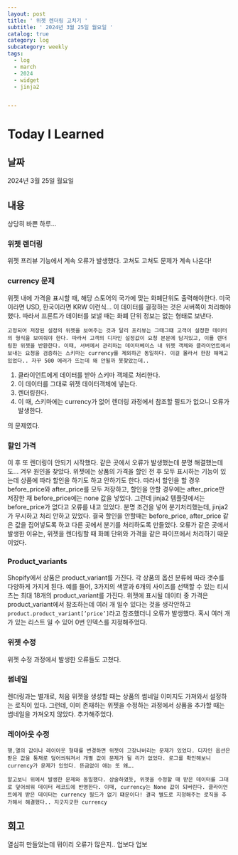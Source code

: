 ```yaml
---
layout: post
title: ' 위젯 렌더링 고치기 '
subtitle: ' 2024년 3월 25일 월요일 '
catalog: true
category: log
subcategory: weekly
tags:
  - log
  - march
  - 2024
  - widget
  - jinja2


---
```


# Today I Learned

## 날짜

2024년 3월 25일 월요일

## 내용

상당히 바쁜 하루…

### 위젯 렌더링

위젯 프리뷰 기능에서 계속 오류가 발생했다. 고쳐도 고쳐도 문제가 계속 나온다!

### currency 문제

위젯 내에 가격을 표시할 때, 해당 스토어의 국가에 맞는 화폐단위도 출력해야한다. 미국이라면 USD, 한국이라면 KRW 이런식… 이 데이터를 결정하는 것은 서버쪽이 처리해야 했다. 따라서 프론트가 데이터를 보낼 때는 화폐 단위 정보는 없는 형태로 보낸다.

    고정되어 저장된 설정의 위젯을 보여주는 것과 달리 프리뷰는 그때그떄 고객이 설정한 데이터의 형식을 보여줘야 한다. 따라서 고객의 디자인 설정값이 요청 본문에 담겨있고, 이를 렌더링한 위젯을 반환한다. 이때, 서버에서 관리하는 데이터베이스 내 위젯 객체와 클라이언트에서 보내는 요청을 검증하는 스키마는 currency를 제외하곤 동일하다. 이걸 몰라서 한참 해메고 있었다.. 자꾸 500 에러가 뜨는데 왜 안될까 못찾았는데..

1. 클라이언트에게 데이터를 받아 스키마 객체로 처리한다.
2. 이 데이터를 그대로 위젯 데이터객체에 넣는다.
3. 렌더링한다.
4. 이 때, 스키마에는 currency가 없어 렌더링 과정에서 참조할 필드가 없으니 오류가 발생한다.

의 문제였다.

### 할인 가격

이 후 또 렌더링이 안되기 시작했다. 같은 곳에서 오류가 발생했는데 분명 해결했는데도… 겨우 원인을 찾았다. 위젯에는 상품의 가격을 할인 전 후 모두 표시하는 기능이 있는데 상품에 따라 할인을 하기도 하고 안하기도 한다. 따라서 할인을 할 경우 before_price와 after_price를 모두 저장하고, 할인을 안할 경우에는 after_price만 저장한 채 before_price에는 none 값을 넣었다. 그런데 jinja2 템플릿에서는 before_price가 없다고 오류를 내고 있었다. 분명 조건을 넣어 분기처리했는데, jinja2가 무시하고 처리 안하고 있었다. 결국 할인을 안할때는 before_price, after_price 같은 값을 집어넣도록 하고 다른 곳에서 분기를 처리하도록 만들었다. 오류가 같은 곳에서 발생한 이유는, 위젯을 렌더링할 때 화폐 단위와 가격을 같은 파이프에서 처리하기 때문이었다.

### Product_variants

Shopify에서 상품은 product_variant를 가진다. 각 상품의 옵션 분류에 따라 갯수를 다양하게 가지게 된다. 예를 들어, 3가지의 색깔과 6개의 사이즈를 선택할 수 있는 티셔츠는 최대 18개의 product_variant를 가진다. 위젯에 표시될 데이터 중 가격은 product_variant에서 참조하는데 여러 개 일수 있다는 것을 생각안하고 `product.product_variant[’price’]`라고  참조했더니 오류가 발생했다. 혹시 여러 개가 있는 리스트 일 수 있어 0번 인덱스를 지정해주었다.

### 위젯 수정

위젯 수정 과정에서 발생한 오류들도 고쳤다.

### 썸네일

렌더링과는 별개로, 처음 위젯을 생성할 때는 상품의 썸네일 이미지도 가져와서 설정하는 로직이 있다. 그런데, 이미 존재하는 위젯을 수정하는 과정에서 상품을 추가할 때는 썸네일을 가져오지 않았다. 추가해주었다.

### 레이아웃 수정

    행,열의 값이나 레이아웃 형태를 변경하면 위젯이 고장나버리는 문제가 있었다. 디자인 옵션은 받은 값을 통채로 덮어씌워져서 개별 값이 문제가 될 리가 없었다. 로그를 확인해보니 currency가 문제가 있었다. 뜬금없이 애는 또 왜….

    알고보니 위에서 발생한 문제와 동일했다. 상술하였듯, 위젯을 수정할 때 받은 데이터를 그대로 덮어씌워 데이터 레코드에 반영한다. 이때, currency는 None 값이 되버린다. 클라이언트에게 받은 데이터는 currency 필드가 없기 떄문이다! 결국 별도로 지정해주는 로직을 추가해서 해결했다.. 지긋지긋한 currency

## 회고

열심히 만들었는데 뭐이리 오류가 많은지.. 업보다 업보